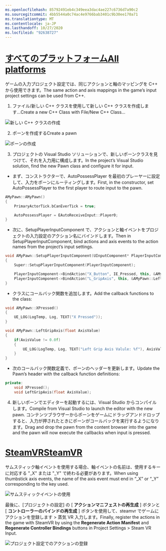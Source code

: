 ```yaml
---
ms.openlocfilehash: 85792491eb4c349eea3dac4ae227c6736d7a90c2
ms.sourcegitcommit: 4bb5544a0c74ac4e9766bab3401c9b30ee170a71
ms.translationtype: MT
ms.contentlocale: ja-JP
ms.lasthandoff: 10/27/2020
ms.locfileid: "92638727"
---
```

# <a name="all-platforms"></a>[<span data-ttu-id="e62a0-101">すべてのプラットフォーム</span><span class="sxs-lookup"><span data-stu-id="e62a0-101">All platforms</span></span>](#tab/all)

<span data-ttu-id="e62a0-102">ゲームの入力プロジェクト設定では、同じアクションと軸のマッピングを C++ から使用できます。</span><span class="sxs-lookup"><span data-stu-id="e62a0-102">The same action and axis mappings in the game’s input project settings can be used from C++.</span></span>

1. <span data-ttu-id="e62a0-103">ファイル/新しい C++ クラスを使用して新しい C++ クラスを作成します...</span><span class="sxs-lookup"><span data-stu-id="e62a0-103">Create a new C++ Class with File/New C++ Class...</span></span>

![新しい C++ クラスの作成](../images/reverb-g2-img-11.png)

2. <span data-ttu-id="e62a0-105">ポーンを作成する</span><span class="sxs-lookup"><span data-stu-id="e62a0-105">Create a pawn</span></span>

![ポーンの作成](../images/reverb-g2-img-12.png)

3. <span data-ttu-id="e62a0-107">プロジェクトの Visual Studio ソリューションで、新しいポーンクラスを見つけて、それを入力用に構成します。</span><span class="sxs-lookup"><span data-stu-id="e62a0-107">In the project’s Visual Studio solution, find the new Pawn class and configure it for input.</span></span>
* <span data-ttu-id="e62a0-108">まず、コンストラクターで、AutoPossessPlayer を最初のプレーヤーに設定して、入力をポーンにルーティングします。</span><span class="sxs-lookup"><span data-stu-id="e62a0-108">First, in the constructor, set AutoPossessPlayer to the first player to route input to the pawn.</span></span>

```cpp
AMyPawn::AMyPawn()
{
    PrimaryActorTick.bCanEverTick = true;

    AutoPossessPlayer = EAutoReceiveInput::Player0;
}
```

* <span data-ttu-id="e62a0-109">次に、SetupPlayerInputComponent で、アクションと軸イベントをプロジェクトの入力設定のアクション名にバインドします。</span><span class="sxs-lookup"><span data-stu-id="e62a0-109">Then in SetupPlayerInputComponent, bind actions and axis events to the action names from the project’s input settings.</span></span>

```cpp
void AMyPawn::SetupPlayerInputComponent(UInputComponent* PlayerInputComponent)
{
    Super::SetupPlayerInputComponent(PlayerInputComponent);

    PlayerInputComponent->BindAction("X_Button", IE_Pressed, this, &AMyPawn::XPressed);
    PlayerInputComponent->BindAction("L_GripAxis", this, &AMyPawn::LeftGripAxis);
}
```

* <span data-ttu-id="e62a0-110">クラスにコールバック関数を追加します。</span><span class="sxs-lookup"><span data-stu-id="e62a0-110">Add the callback functions to the class:</span></span>

```cpp
void AMyPawn::XPressed()
{
    UE_LOG(LogTemp, Log, TEXT("X Pressed"));
}

void AMyPawn::LeftGripAxis(float AxisValue)
{
    if(AxisValue != 0.0f) 
    {
        UE_LOG(LogTemp, Log, TEXT("Left Grip Axis Valule: %f"), AxisValue);
    }
}
```

* <span data-ttu-id="e62a0-111">次のコールバック関数定義で、ポーンのヘッダーを更新します。</span><span class="sxs-lookup"><span data-stu-id="e62a0-111">Update the Pawn’s header with the callback function definitions:</span></span>

```cpp
private:
    void XPressed();
    void LeftGripAxis(float AxisValue);
```

4. <span data-ttu-id="e62a0-112">新しいポーンでエディターを起動するには、Visual Studio からコンパイルします。</span><span class="sxs-lookup"><span data-stu-id="e62a0-112">Compile from Visual Studio to launch the editor with the new pawn.</span></span> <span data-ttu-id="e62a0-113">コンテンツブラウザーからポーンをゲームにドラッグアンドドロップすると、入力が押されたときにポーンがコールバックを実行するようになります。</span><span class="sxs-lookup"><span data-stu-id="e62a0-113">Drag and drop the pawn from the content browser into the game and the pawn will now execute the callbacks when input is pressed.</span></span>

# <a name="steamvr"></a>[<span data-ttu-id="e62a0-114">SteamVR</span><span class="sxs-lookup"><span data-stu-id="e62a0-114">SteamVR</span></span>](#tab/steamvr)

<span data-ttu-id="e62a0-115">サムスティック軸イベントを使用する場合、軸イベントの名前は、使用するキーに対応する "_X" または "_Y" で終わる必要があります。</span><span class="sxs-lookup"><span data-stu-id="e62a0-115">When using thumbstick axis events, the name of the axis event must end in “_X” or “_Y” corresponding to the key used.</span></span>

![サムスティックイベントの使用](../images/reverb-g2-img-09.png)

<span data-ttu-id="e62a0-117">最後に、[プロジェクトの設定] の [ **アクションマニフェストの再生成** ] ボタンと [ **コントローラーのバインドの再生成** ] ボタンを使用して、steamvr でゲームにアクションを登録します > 蒸気 VR 入力します。</span><span class="sxs-lookup"><span data-stu-id="e62a0-117">Finally, register the actions in the game with SteamVR by using the **Regenerate Action Manifest** and **Regenerate Controller Bindings** buttons in Project Settings > Steam VR Input.</span></span>

![プロジェクト設定でのアクションの登録](../images/reverb-g2-img-10.png)


